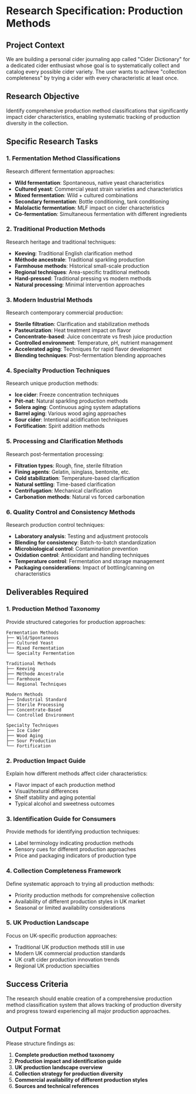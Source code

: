 # Research Specification: Production Methods

## Project Context
We are building a personal cider journaling app called "Cider Dictionary" for a dedicated cider enthusiast whose goal is to systematically collect and catalog every possible cider variety. The user wants to achieve "collection completeness" by trying a cider with every characteristic at least once.

## Research Objective
Identify comprehensive production method classifications that significantly impact cider characteristics, enabling systematic tracking of production diversity in the collection.

## Specific Research Tasks

### 1. Fermentation Method Classifications
Research different fermentation approaches:
- **Wild fermentation**: Spontaneous, native yeast characteristics
- **Cultured yeast**: Commercial yeast strain varieties and characteristics
- **Mixed fermentation**: Wild + cultured combinations
- **Secondary fermentation**: Bottle conditioning, tank conditioning
- **Malolactic fermentation**: MLF impact on cider characteristics
- **Co-fermentation**: Simultaneous fermentation with different ingredients

### 2. Traditional Production Methods
Research heritage and traditional techniques:
- **Keeving**: Traditional English clarification method
- **Méthode ancestrale**: Traditional sparkling production
- **Farmhouse methods**: Historical small-scale production
- **Regional techniques**: Area-specific traditional methods
- **Hand-pressed**: Traditional pressing vs modern methods
- **Natural processing**: Minimal intervention approaches

### 3. Modern Industrial Methods
Research contemporary commercial production:
- **Sterile filtration**: Clarification and stabilization methods
- **Pasteurization**: Heat treatment impact on flavor
- **Concentrate-based**: Juice concentrate vs fresh juice production
- **Controlled environment**: Temperature, pH, nutrient management
- **Accelerated aging**: Techniques for rapid flavor development
- **Blending techniques**: Post-fermentation blending approaches

### 4. Specialty Production Techniques
Research unique production methods:
- **Ice cider**: Freeze concentration techniques
- **Pét-nat**: Natural sparkling production methods
- **Solera aging**: Continuous aging system adaptations
- **Barrel aging**: Various wood aging approaches
- **Sour cider**: Intentional acidification techniques
- **Fortification**: Spirit addition methods

### 5. Processing and Clarification Methods
Research post-fermentation processing:
- **Filtration types**: Rough, fine, sterile filtration
- **Fining agents**: Gelatin, isinglass, bentonite, etc.
- **Cold stabilization**: Temperature-based clarification
- **Natural settling**: Time-based clarification
- **Centrifugation**: Mechanical clarification
- **Carbonation methods**: Natural vs forced carbonation

### 6. Quality Control and Consistency Methods
Research production control techniques:
- **Laboratory analysis**: Testing and adjustment protocols
- **Blending for consistency**: Batch-to-batch standardization
- **Microbiological control**: Contamination prevention
- **Oxidation control**: Antioxidant and handling techniques
- **Temperature control**: Fermentation and storage management
- **Packaging considerations**: Impact of bottling/canning on characteristics

## Deliverables Required

### 1. Production Method Taxonomy
Provide structured categories for production approaches:
```
Fermentation Methods
├── Wild/Spontaneous
├── Cultured Yeast
├── Mixed Fermentation
└── Specialty Fermentation

Traditional Methods
├── Keeving
├── Méthode Ancestrale
├── Farmhouse
└── Regional Techniques

Modern Methods
├── Industrial Standard
├── Sterile Processing
├── Concentrate-Based
└── Controlled Environment

Specialty Techniques
├── Ice Cider
├── Wood Aging
├── Sour Production
└── Fortification
```

### 2. Production Impact Guide
Explain how different methods affect cider characteristics:
- Flavor impact of each production method
- Visual/textural differences
- Shelf stability and aging potential
- Typical alcohol and sweetness outcomes

### 3. Identification Guide for Consumers
Provide methods for identifying production techniques:
- Label terminology indicating production methods
- Sensory cues for different production approaches
- Price and packaging indicators of production type

### 4. Collection Completeness Framework
Define systematic approach to trying all production methods:
- Priority production methods for comprehensive collection
- Availability of different production styles in UK market
- Seasonal or limited availability considerations

### 5. UK Production Landscape
Focus on UK-specific production approaches:
- Traditional UK production methods still in use
- Modern UK commercial production standards
- UK craft cider production innovation trends
- Regional UK production specialties

## Success Criteria
The research should enable creation of a comprehensive production method classification system that allows tracking of production diversity and progress toward experiencing all major production approaches.

## Output Format
Please structure findings as:
1. **Complete production method taxonomy**
2. **Production impact and identification guide**
3. **UK production landscape overview**
4. **Collection strategy for production diversity**
5. **Commercial availability of different production styles**
6. **Sources and technical references**
